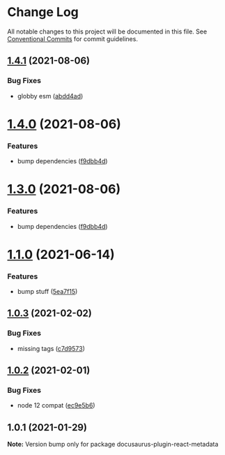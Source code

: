 # Change Log

All notable changes to this project will be documented in this file.
See [Conventional Commits](https://conventionalcommits.org) for commit guidelines.

## [1.4.1](https://github.com/4Catalyzer/docusaurus-plugin-react-metadata/compare/v1.4.0...v1.4.1) (2021-08-06)


### Bug Fixes

* globby esm ([abdd4ad](https://github.com/4Catalyzer/docusaurus-plugin-react-metadata/commit/abdd4addb25f245e059a1ca5089b125069eb6f2a))





# [1.4.0](https://github.com/4Catalyzer/docusaurus-plugin-react-metadata/compare/v1.2.0...v1.4.0) (2021-08-06)


### Features

* bump dependencies ([f9dbb4d](https://github.com/4Catalyzer/docusaurus-plugin-react-metadata/commit/f9dbb4d42f41d25b78d53e7465a6cc737f7a1290))





# [1.3.0](https://github.com/4Catalyzer/docusaurus-plugin-react-metadata/compare/v1.2.0...v1.3.0) (2021-08-06)


### Features

* bump dependencies ([f9dbb4d](https://github.com/4Catalyzer/docusaurus-plugin-react-metadata/commit/f9dbb4d42f41d25b78d53e7465a6cc737f7a1290))





# [1.1.0](https://github.com/4Catalyzer/docusaurus-plugin-react-metadata/compare/v1.0.3...v1.1.0) (2021-06-14)


### Features

* bump stuff ([5ea7f15](https://github.com/4Catalyzer/docusaurus-plugin-react-metadata/commit/5ea7f150ac3a18f0a0810ce48373cee04164803c))





## [1.0.3](https://github.com/4Catalyzer/docusaurus-plugin-react-metadata/compare/v1.0.2...v1.0.3) (2021-02-02)

### Bug Fixes

- missing tags ([c7d9573](https://github.com/4Catalyzer/docusaurus-plugin-react-metadata/commit/c7d95735bf0e40bc7ed0dfbd4f57456bf69fd854))

## [1.0.2](https://github.com/4Catalyzer/docusaurus-plugin-react-metadata/compare/v1.0.1...v1.0.2) (2021-02-01)

### Bug Fixes

- node 12 compat ([ec9e5b6](https://github.com/4Catalyzer/docusaurus-plugin-react-metadata/commit/ec9e5b6f261df36e65dc1ca72edd78de2fab4c68))

## 1.0.1 (2021-01-29)

**Note:** Version bump only for package docusaurus-plugin-react-metadata
